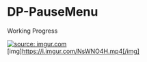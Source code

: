 # DP-PauseMenu
Working Progress



<a href="https://imgur.com/NsWNO4H"><img src="https://i.imgur.com/NsWNO4H.mp4" title="source: imgur.com" /></a>
<br>
[img]https://i.imgur.com/NsWNO4H.mp4[/img]

